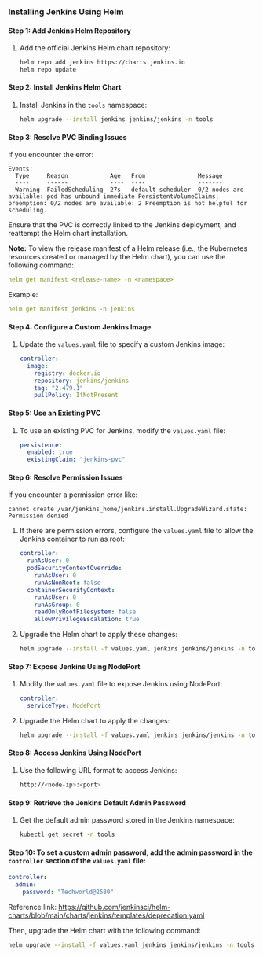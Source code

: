 ### Installing Jenkins Using Helm

#### Step 1: Add Jenkins Helm Repository
1. Add the official Jenkins Helm chart repository:
   ```bash
   helm repo add jenkins https://charts.jenkins.io
   helm repo update
   ```

#### Step 2: Install Jenkins Helm Chart
1. Install Jenkins in the `tools` namespace:
   ```bash
   helm upgrade --install jenkins jenkins/jenkins -n tools
   ```

#### Step 3: Resolve PVC Binding Issues
If you encounter the error:
```
Events:
  Type     Reason            Age   From               Message
  ----     ------            ----  ----               -------
  Warning  FailedScheduling  27s   default-scheduler  0/2 nodes are available: pod has unbound immediate PersistentVolumeClaims. preemption: 0/2 nodes are available: 2 Preemption is not helpful for scheduling.

```
Ensure that the PVC is correctly linked to the Jenkins deployment, and reattempt the Helm chart installation.

**Note:** To view the release manifest of a Helm release (i.e., the Kubernetes resources created or managed by the Helm chart), you can use the following command:
```yaml
helm get manifest <release-name> -n <namespace>
```
Example:

```yaml
helm get manifest jenkins -n jenkins
```
#### Step 4: Configure a Custom Jenkins Image
1. Update the `values.yaml` file to specify a custom Jenkins image:
   ```yaml
   controller:
     image:
       registry: docker.io
       repository: jenkins/jenkins
       tag: "2.479.1"
       pullPolicy: IfNotPresent
   ```

#### Step 5: Use an Existing PVC
1. To use an existing PVC for Jenkins, modify the `values.yaml` file:
   ```yaml
   persistence:
     enabled: true
     existingClaim: "jenkins-pvc"
   ```

#### Step 6: Resolve Permission Issues
If you encounter a permission error like:
```
cannot create /var/jenkins_home/jenkins.install.UpgradeWizard.state: Permission denied
```
1. If there are permission errors, configure the `values.yaml` file to allow the Jenkins container to run as root:
   ```yaml
   controller:
     runAsUser: 0
     podSecurityContextOverride:
       runAsUser: 0
       runAsNonRoot: false
     containerSecurityContext:
       runAsUser: 0
       runAsGroup: 0
       readOnlyRootFilesystem: false
       allowPrivilegeEscalation: true
   ```
2. Upgrade the Helm chart to apply these changes:
   ```bash
   helm upgrade --install -f values.yaml jenkins jenkins/jenkins -n tools
   ```

#### Step 7: Expose Jenkins Using NodePort
1. Modify the `values.yaml` file to expose Jenkins using NodePort:
   ```yaml
   controller:
     serviceType: NodePort
   ```
2. Upgrade the Helm chart to apply the changes:
   ```bash
   helm upgrade --install -f values.yaml jenkins jenkins/jenkins -n tools
   ```

#### Step 8: Access Jenkins Using NodePort
1. Use the following URL format to access Jenkins:
   ```bash
   http://<node-ip>:<port>
   ```

#### Step 9: Retrieve the Jenkins Default Admin Password
1. Get the default admin password stored in the Jenkins namespace:
   ```bash
   kubectl get secret -n tools
   ```
#### Step 10: To set a custom admin password, add the admin password in the `controller` section of the `values.yaml` file:

```yaml
controller:
  admin:
    password: "Techworld@2580"
```

Reference link: https://github.com/jenkinsci/helm-charts/blob/main/charts/jenkins/templates/deprecation.yaml

Then, upgrade the Helm chart with the following command:

```bash
helm upgrade --install -f values.yaml jenkins jenkins/jenkins -n tools
```

